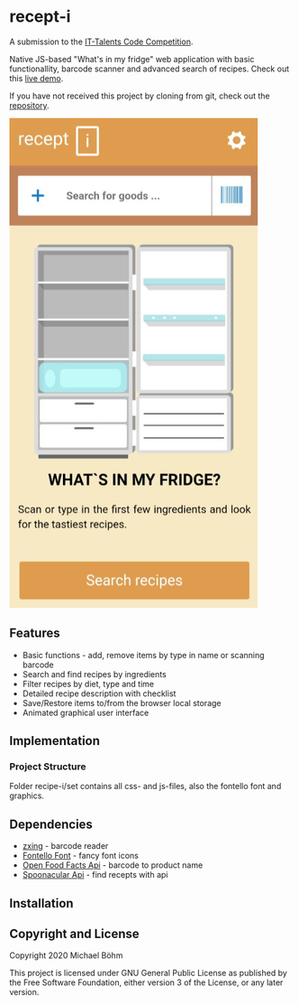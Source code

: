 # recept-i
A submission to the [IT-Talents Code Competition](https://www.it-talents.de/foerderung/code-competition/code-competition-10-2020-edeka-digital). 

Native JS-based "What's in my fridge" web application with basic functionallity, barcode scanner and advanced search of recipes. Check out this [live demo](https://www.shot-boehm.com/apps/recipe-i/). 

If you have not received this project by cloning from git, check out the [repository](https://github.com/time-run/recipe-i).

![recipe-i-fridge](/images/recept-i-fridge.png)

## Features

* Basic functions - add, remove items by type in name or scanning barcode
* Search and find recipes by ingredients
* Filter recipes by diet, type and time
* Detailed recipe description with checklist
* Save/Restore items to/from the browser local storage
* Animated graphical user interface

## Implementation

### Project Structure

Folder recipe-i/set contains all css- and js-files, also the fontello font and graphics.

## Dependencies

* [zxing](https://github.com/zxing/zxing) - barcode reader
* [Fontello Font](https://fontello.com/) - fancy font icons
* [Open Food Facts Api](https://world.openfoodfacts.org/) - barcode to product name
* [Spoonacular Api](https://spoonacular.com) - find recepts with api

## Installation



## Copyright and License

Copyright 2020 Michael Böhm

This project is licensed under GNU General Public License as published by the Free Software Foundation, either version 3 of the License, or any later version.
